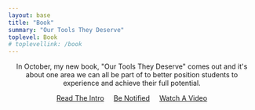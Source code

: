 ```yaml
---
layout: base
title: "Book"
summary: "Our Tools They Deserve"
toplevel: Book
# toplevellink: /book
---
```

<center>
<p>In October, my new book, "Our Tools They Deserve" comes out and it's about one area we can all be part of to better position students to experience and achieve their full potential.</p>

<a href="https://tinyurl.com/Our-Tools-They-Deserve-Intro" class="btn-get-started scrollto">Read The Intro</a> &nbsp;&nbsp;&nbsp;
<a href="https://tinyurl.com/OTTD-Signup" class="btn-get-started scrollto">Be Notified</a> &nbsp;&nbsp;&nbsp;
<a href="https://youtu.be/CKJW-tvN5gs" class="btn-get-started scrollto">Watch A Video</a>
</center>
